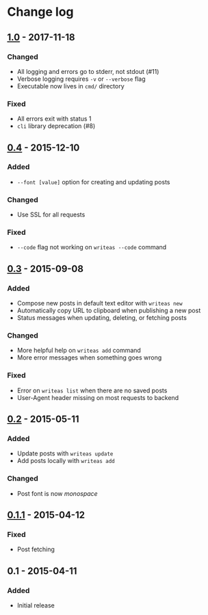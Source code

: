 Change log
==========

## [1.0](https://github.com/writeas/writeas-cli/compare/v0.4...v1.0) - 2017-11-18

### Changed

* All logging and errors go to stderr, not stdout (#11)
* Verbose logging requires `-v` or `--verbose` flag
* Executable now lives in `cmd/` directory

### Fixed

* All errors exit with status 1
* `cli` library deprecation (#8)

## [0.4](https://github.com/writeas/writeas-cli/compare/v0.3...v0.4) - 2015-12-10

### Added

* `--font [value]` option for creating and updating posts

### Changed

* Use SSL for all requests

### Fixed

* `--code` flag not working on `writeas --code` command

## [0.3](https://github.com/writeas/writeas-cli/compare/v0.2...v0.3) - 2015-09-08

### Added

* Compose new posts in default text editor with `writeas new`
* Automatically copy URL to clipboard when publishing a new post
* Status messages when updating, deleting, or fetching posts

### Changed

* More helpful help on `writeas add` command
* More error messages when something goes wrong

### Fixed

* Error on `writeas list` when there are no saved posts
* User-Agent header missing on most requests to backend

## [0.2](https://github.com/writeas/writeas-cli/compare/v0.1.1...v0.2) - 2015-05-11

### Added

* Update posts with `writeas update`
* Add posts locally with `writeas add`

### Changed

* Post font is now _monospace_

## [0.1.1](https://github.com/writeas/writeas-cli/compare/v0.1...v0.1.1) - 2015-04-12

### Fixed

* Post fetching

## 0.1 - 2015-04-11

### Added

* Initial release
